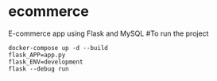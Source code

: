 # ecommerce
E-commerce app using Flask and MySQL
#To run the project
```
docker-compose up -d --build 
flask_APP=app.py
flask_ENV=development
flask --debug run
```
